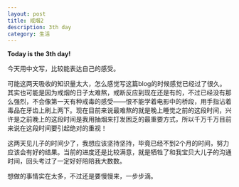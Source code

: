 ```yaml
---
layout: post
title: 戒烟2
description: 3th day
category: 生活
---
```



 **Today is the 3th day!**
   
      
   今天用中文写，比较能表达自己的感受。

   可能这两天吸收的知识量太大，怎么感觉写这篇blog的时候感觉已经过了很久。 其实也可能是因为戒烟的日子太难熬，戒断反应到现在还是有的，不过已经没有那么强烈，不会像第一天有种戒毒的感受——恨不能学着电影中的桥段，用手指沾着毒品在牙齿上刷上两下。现在目前来说最难熬的就是晚上睡觉之前的这段时间，兴许是之前晚上的这段时间是我用抽烟来打发困乏的最重要方式，所以千万千万目前来说在这段时间要引起绝对的重视！

   这两天见儿子的时间少了，我想应该坚持坚持，毕竟已经不到2个月的时间，努力应该会有好的结果。当前的进度还是比较满意，就是牺牲了和我宝贝大儿子的沟通时间，回头考过了一定好好陪陪我大数数。

   想做的事情实在太多，不过还是要慢慢来，一步步滴。